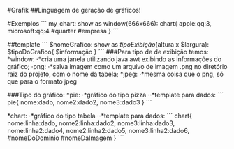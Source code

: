 #Grafik
##Linguagem de geração de gráficos!

#Exemplos
´´´
my_chart:
show as window(666x666):
chart{
    apple:qq:3,
    microsoft:qq:4
    #quarter
    #empresa
}
´´´

##template
´´´
$nomeGrafico:
show as $tipoExibição($altura x $largura):
$tipoDoGrafico{
    $informação
}
´´´
###Para tipo de de exibição temos:
*window:
⋅*cria uma janela utilizando java awt exibindo as informações do gráfico;
⋅png:
⋅*salva imagem como um arquivo de imagem .png no diretório raiz do projeto, com o nome da tabela;
*jpeg:
⋅*mesma coisa que o png, só que para o formato jpeg

###Tipo do gráfico:
*pie:
⋅*gráfico do tipo pizza
⋅⋅*template para dados:
´´´
pie{
    nome:dado,
    nome2:dado2,
    nome3:dado3
}
´´´

*chart:
⋅*gráfico do tipo tabela
⋅⋅*template para dados:
´´´
chart{
    nome:linha:dado,
    nome2:linha:dado2,
    nome3:linha:dado3,
    nome:linha2:dado4,
    nome2:linha2:dado5,
    nome3:linha2:dado6,
    #nomeDoDominio
    #nomeDaImagem
}
´´´
